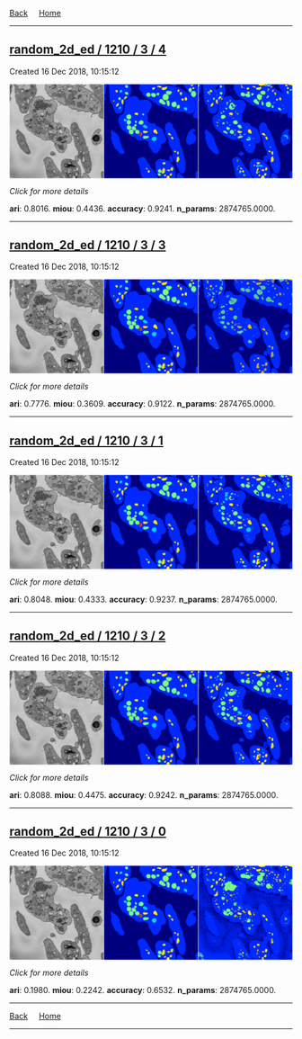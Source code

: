 
[Back](..)&nbsp;&nbsp;&nbsp;&nbsp;&nbsp;[Home](https://leapmanlab.github.io/snapshots)

---

<div class="summary"><a href="4"><h2>random_2d_ed / 1210 / 3 / 4</h2></a><p>Created 16 Dec 2018, 10:15:12
</p><a href="4"><img src="4/media/summary.png" align="center"></a><p>
<i>Click for more details</i>
</p></div>

**ari**: 0.8016. **miou**: 0.4436. **accuracy**: 0.9241. **n_params**: 2874765.0000. 

---

<div class="summary"><a href="3"><h2>random_2d_ed / 1210 / 3 / 3</h2></a><p>Created 16 Dec 2018, 10:15:12
</p><a href="3"><img src="3/media/summary.png" align="center"></a><p>
<i>Click for more details</i>
</p></div>

**ari**: 0.7776. **miou**: 0.3609. **accuracy**: 0.9122. **n_params**: 2874765.0000. 

---

<div class="summary"><a href="1"><h2>random_2d_ed / 1210 / 3 / 1</h2></a><p>Created 16 Dec 2018, 10:15:12
</p><a href="1"><img src="1/media/summary.png" align="center"></a><p>
<i>Click for more details</i>
</p></div>

**ari**: 0.8048. **miou**: 0.4333. **accuracy**: 0.9237. **n_params**: 2874765.0000. 

---

<div class="summary"><a href="2"><h2>random_2d_ed / 1210 / 3 / 2</h2></a><p>Created 16 Dec 2018, 10:15:12
</p><a href="2"><img src="2/media/summary.png" align="center"></a><p>
<i>Click for more details</i>
</p></div>

**ari**: 0.8088. **miou**: 0.4475. **accuracy**: 0.9242. **n_params**: 2874765.0000. 

---

<div class="summary"><a href="0"><h2>random_2d_ed / 1210 / 3 / 0</h2></a><p>Created 16 Dec 2018, 10:15:12
</p><a href="0"><img src="0/media/summary.png" align="center"></a><p>
<i>Click for more details</i>
</p></div>

**ari**: 0.1980. **miou**: 0.2242. **accuracy**: 0.6532. **n_params**: 2874765.0000. 

---

[Back](..)&nbsp;&nbsp;&nbsp;&nbsp;&nbsp;[Home](https://leapmanlab.github.io/snapshots)

---